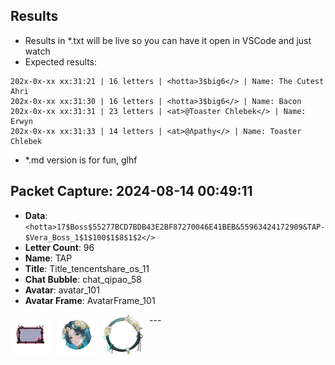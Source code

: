## Results
 - Results in *.txt will be live so you can have it open in VSCode and just watch
 - Expected results:
```text
202x-0x-xx xx:31:21 | 16 letters | <hotta>3$big6</> | Name: The Cutest Ahri
202x-0x-xx xx:31:30 | 16 letters | <hotta>3$big6</> | Name: Bacon
202x-0x-xx xx:31:31 | 23 letters | <at>@Toaster Chlebek</> | Name: Erwyn
202x-0x-xx xx:31:33 | 14 letters | <at>@Λpathy</> | Name: Toaster Chlebek
```
- *.md version is for fun, glhf
## Packet Capture: 2024-08-14 00:49:11

- **Data**: `<hotta>17$Boss$55277BCD7BDB43E2BF87270046E41BEB&55963424172909&TAP-$Vera_Boss_1$1$100$1$8$1$2</>`
- **Letter Count**: 96
- **Name**: TAP
- **Title**: Title_tencentshare_os_11
- **Chat Bubble**: chat_qipao_58
- **Avatar**: avatar_101
- **Avatar Frame**: AvatarFrame_101
<img align='left' width='64px' src='https://github.com/JMJAJ/TOFTools/blob/icons/qipao/icon_qipao_58.png' style='padding-right:10px;' />
<img align='left' width='64px' src='https://github.com/JMJAJ/TOFTools/blob/icons/Avatar/Avatar_101.png' style='padding-right:10px;' />
<img align='left' width='64px' src='https://github.com/JMJAJ/TOFTools/blob/icons/AvatarFrame/AvatarFrame_101.png' style='padding-right:10px;' />
---
